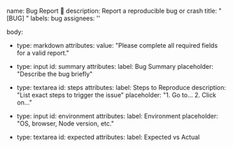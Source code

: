 name: Bug Report 🐛
description: Report a reproducible bug or crash
title: "[BUG] <describe issue concisely>"
labels: bug
assignees: ''

body:
- type: markdown
  attributes:
  value: "Please complete all required fields for a valid report."

- type: input
  id: summary
  attributes:
  label: Bug Summary
  placeholder: "Describe the bug briefly"

- type: textarea
  id: steps
  attributes:
  label: Steps to Reproduce
  description: "List exact steps to trigger the issue"
  placeholder: "1. Go to... 2. Click on..."

- type: input
  id: environment
  attributes:
  label: Environment
  placeholder: "OS, browser, Node version, etc."

- type: textarea
  id: expected
  attributes:
  label: Expected vs Actual